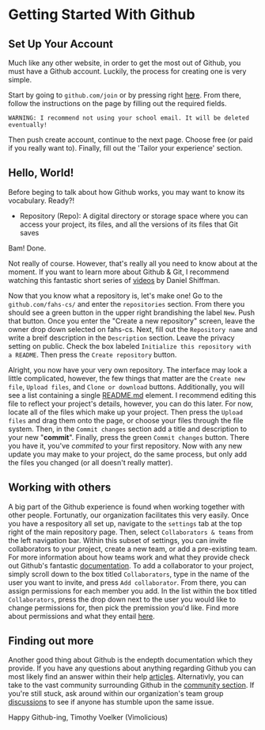 # Getting Started With Github

## Set Up Your Account
Much like any other website, in order to get the most out of Github, you must have a Github account. Luckily, the process for creating one is very simple. 

Start by going to `github.com/join` or by pressing right [here](https://github.com/join).
From there, follow the instructions on the page by filling out the required fields.

`WARNING: I recommend not using your school email. It will be deleted eventually!`

Then push create account, continue to the next page. Choose free (or paid if you really want to).
Finally, fill out the 'Tailor your experience' section.

## Hello, World!
Before beging to talk about how Github works, you may want to know its vocabulary. Ready?!

- Repository (Repo): A digital directory or storage space where you can access your project, its files, and all the versions of its files that Git saves

Bam! Done.

Not really of course. However, that's really all you need to know about at the moment. If you want to learn more about Github & Git, I recommend watching this fantastic short series of [videos](https://www.youtube.com/watch?v=BCQHnlnPusY&list=PLRqwX-V7Uu6ZF9C0YMKuns9sLDzK6zoiV) by Daniel Shiffman.

Now that you know what a repository is, let's make one! Go to the `github.com/fahs-cs/` and enter the `repositories` section. From there you should see a green button in the upper right brandishing the label `New`. Push that button. Once you enter the "Create a new repository" screen, leave the owner drop down selected on fahs-cs. Next, fill out the `Repository name` and write a breif description in the `Description` section. Leave the privacy setting on public. Check the box labeled `Initialize this repository with a README`. Then press the `Create repository` button.

Alright, you now have your very own repository. The interface may look a little complicated, however, the few things that matter are the `Create new file`, `Upload files`, and `Clone or download` buttons. Additionally, you will see a list containing a single [README.md](https://gist.github.com/PurpleBooth/109311bb0361f32d87a2) element. I recommend editing this file to reflect your project's details, however, you can do this later. For now, locate all of the files which make up your project. Then press the `Upload files` and drag them onto the page, or choose your files through the file system. Then, in the `Commit changes` section add a title and description to your new "__commit__". Finally, press the green `Commit changes` button. There you have it, you've *commited* to your first repository. Now with any new update you may make to your project, do the same process, but only add the files you changed (or all doesn't really matter).

## Working with others

A big part of the Github experience is found when working together with other people. Fortunatly, our organization facilitates this very easily. Once you have a respository all set up, navigate to the `settings` tab at the top right of the main repository page. Then, select `Collaborators & teams` from the left navigation bar. Within this subset of settings, you can invite collaborators to your project, create a new team, or add a pre-existing team. For more information about how teams work and what they provide check out Github's fantastic [documentation](https://help.github.com/en/articles/organizing-members-into-teams). To add a collaborator to your project, simply scroll down to the box titled `Collaborators`, type in the name of the user you want to invite, and press `Add collaborator`. From there, you can assign permissions for each member you add. In the list within the box titled `Collaborators`, press the drop down next to the user you would like to change permissions for, then pick the premission you'd like. Find more about permissions and what they entail [here](https://help.github.com/en/articles/repository-permission-levels-for-an-organization).

## Finding out more

Another good thing about Github is the endepth documentation which they provide. If you have any questions about anything regarding Github you can most likely find an answer within their help [articles](https://help.github.com/en). Alternativly, you can take to the vast community surrounding Github in the [community section](https://github.community/). If you're still stuck, ask around within our organization's team group [discussions](https://github.com/orgs/fahs-cs/teams) to see if anyone has stumble upon the same issue.



Happy Github-ing,
Timothy Voelker (Vimolicious)
